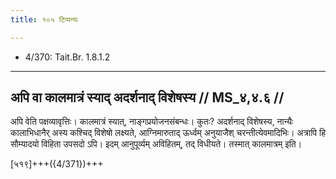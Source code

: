 ```yaml
---
title: १०५ टिप्पन्यः

---
```

- 4/370: Tait.Br. 1.8.1.2

____________________________________________


## अपि वा कालमात्रं स्याद् अदर्शनाद् विशेषस्य // MS_४,४.६ //

अपि वेति पक्षव्यावृत्तिः। कालमात्रं स्यात्, नाङ्गप्रयोजनसंबन्धः। कुतः? अदर्शनाद् विशेषस्य, नान्यैः कालाभिधानैर् अस्य कश्चिद् विशेषो लक्ष्यते, आग्निमारुताद् ऊर्ध्वम् अनुयाजैश् चरन्तीत्येवमादिभिः। अत्रापि हि सौम्यादयो विहिता उपसदो ऽपि। इदम् आनुपूर्व्यम् अविहितम्, तद् विधीयते। तस्मात् कालमात्रम् इति।

[५१९]+++({4/371})+++
